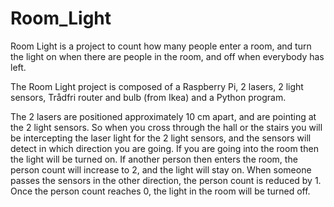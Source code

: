 # Room_Light

Room Light is a project to count how many people enter a room, and turn the light on when there are people in the room, and off when everybody has left.

The Room Light project is composed of a Raspberry Pi, 2 lasers, 2 light sensors, Trådfri router and bulb (from Ikea) and a Python program.

The 2 lasers are positioned approximately 10 cm apart, and are pointing at the 2 light sensors. So when you cross through the hall or the stairs you will be intercepting the laser light for the 2 light sensors, and the sensors will detect in which direction you are going. If you are going into the room then the light will be turned on. If another person then enters the room, the person count will increase to 2, and the light will stay on. When someone passes the sensors in the other direction, the person count is reduced by 1. Once the person count reaches 0, the light in the room will be turned off.
